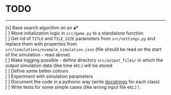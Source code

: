 # TODO

<hr>

[x] Base search algorithm on an **a\*** \
[ ] Move initialization logic in `src/game.py` to a standalone function \
[ ] Get rid of `TITLE` and `TILE_SIZE` parameters from `src/settings.py` and replace them with properties from `src/simulations/example_simulation.json` (file should be read on the start of the simulation - read above) \
[ ] Make logging possible - define directory `src/output_files/` in which the output simulation data (like time etc.) will be stored \
[ ] Define some better colours \
[ ] Experiment with simulation parameters \
[ ] Document the code in a pythonic way (write [docstrings](https://sphinxcontrib-napoleon.readthedocs.io/en/latest/example_google.html) for each class) \
[ ] Write tests for some simple cases (like wrong input file etc.) \
